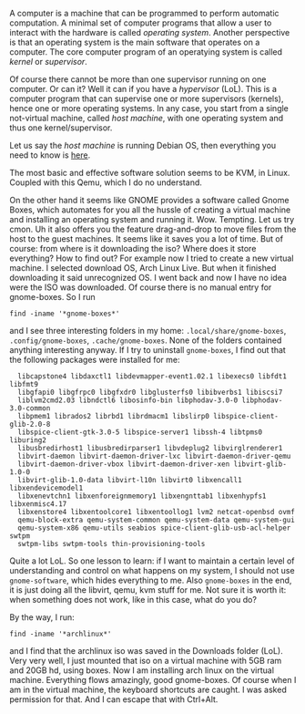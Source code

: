 A computer is a machine that can be programmed to perform automatic computation.
A minimal set of computer programs that allow a user to interact with the hardware is called *operating system*.
Another perspective is that an operating system is the main software that operates on a computer.
The core computer program of an operatying system is called *kernel* or *supervisor*.

Of course there cannot be more than one supervisor running on one computer. Or can it?
Well it can if you have a *hypervisor* (LoL).
This is a computer program that can supervise one or more supervisors (kernels), hence one or more operating systems.
In any case, you start from a single not-virtual machine, called *host machine*, with one operating system and thus one kernel/supervisor.

Let us say the *host machine* is running Debian OS, then everything you need to know is [here](https://wiki.debian.org/SystemVirtualization). 

The most basic and effective software solution seems to be KVM, in Linux.
Coupled with this Qemu, which I do no understand.

On the other hand it seems like GNOME provides a software called Gnome Boxes, which automates for you all the hussle of creating a virtual machine and installing an operating system and running it. Wow. Tempting. Let us try cmon. Uh it also offers you the feature drag-and-drop to move files from the host to the guest machines.
It seems like it saves you a lot of time. But of course: from where is it downloading the iso? Where does it store everything? How to find out?
For example now I tried to create a new virtual machine. I selected download OS, Arch Linux Live. But when it finished downloading it said unrecognized OS. I went back and now I have no idea were the ISO was downloaded.
Of course there is no manual entry for gnome-boxes.
So I run 

```
find -iname '*gnome-boxes*'
```

and I see three interesting folders in my home: ```.local/share/gnome-boxes```, ```.config/gnome-boxes```, ```.cache/gnome-boxes```.
None of the folders contained anything interesting anyway.
If I try to uninstall ```gnome-boxes```, I find out that the following packages were installed for me:

```dmeventd genisoimage ibverbs-providers ipxe-qemu libaio1 libcacard0
  libcapstone4 libdaxctl1 libdevmapper-event1.02.1 libexecs0 libfdt1 libfmt9
  libgfapi0 libgfrpc0 libgfxdr0 libglusterfs0 libibverbs1 libiscsi7
  liblvm2cmd2.03 libndctl6 libosinfo-bin libphodav-3.0-0 libphodav-3.0-common
  libpmem1 librados2 librbd1 librdmacm1 libslirp0 libspice-client-glib-2.0-8
  libspice-client-gtk-3.0-5 libspice-server1 libssh-4 libtpms0 liburing2
  libusbredirhost1 libusbredirparser1 libvdeplug2 libvirglrenderer1
  libvirt-daemon libvirt-daemon-driver-lxc libvirt-daemon-driver-qemu
  libvirt-daemon-driver-vbox libvirt-daemon-driver-xen libvirt-glib-1.0-0
  libvirt-glib-1.0-data libvirt-l10n libvirt0 libxencall1 libxendevicemodel1
  libxenevtchn1 libxenforeignmemory1 libxengnttab1 libxenhypfs1 libxenmisc4.17
  libxenstore4 libxentoolcore1 libxentoollog1 lvm2 netcat-openbsd ovmf
  qemu-block-extra qemu-system-common qemu-system-data qemu-system-gui
  qemu-system-x86 qemu-utils seabios spice-client-glib-usb-acl-helper swtpm
  swtpm-libs swtpm-tools thin-provisioning-tools
```

Quite a lot LoL. 
So one lesson to learn: if I want to maintain a certain level of understanding and control on what happens on my system, I should not use `gnome-software`, which hides everything to me. 
Also `gnome-boxes` in the end, it is just doing all the libvirt, qemu, kvm stuff for me. 
Not sure it is worth it: when something does not work, like in this case, what do you do?

By the way, I run:

```
find -iname '*archlinux*'
```

and I find that the archlinux iso was saved in the Downloads folder (LoL).
Very very well, I just mounted that iso on a virtual machine with 5GB ram and 20GB hd, using boxes. Now I am installing arch linux on the virtual machine.
Everything flows amazingly, good gnome-boxes.
Of course when I am in the virtual machine, the keyboard shortcuts are caught. I was asked permission for that. And I can escape that with Ctrl+Alt.

